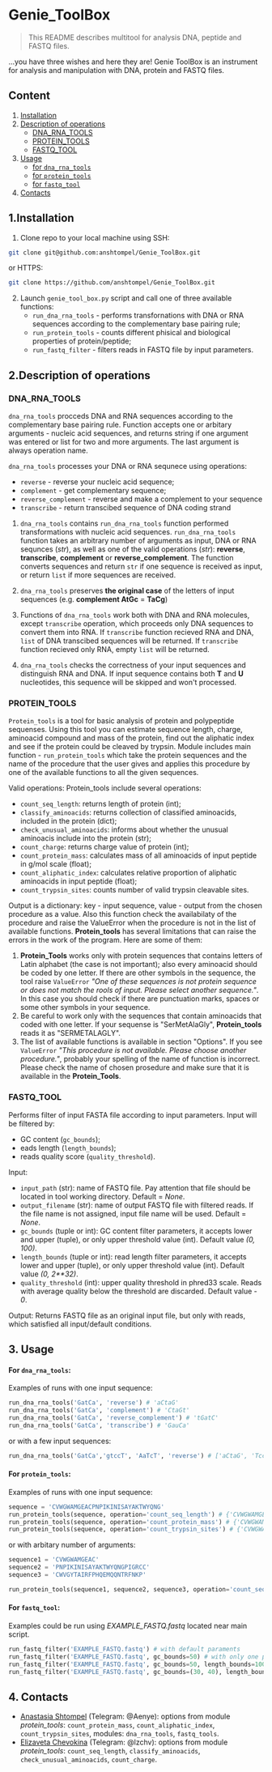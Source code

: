 # Genie_ToolBox
> This README describes multitool for analysis DNA, peptide and FASTQ files.

...you have three wishes and here they are!
Genie ToolBox is an instrument for analysis and manipulation with DNA, protein and FASTQ files.

## Content

1. [Installation](#installation)
2. [Description of operations](#description)
    * [DNA_RNA_TOOLS](#dnarnatools)
    * [PROTEIN_TOOLS](#proteintools)
    * [FASTQ_TOOL](#fastqtool)
3. [Usage](#usage)
    * [for `dna_rna_tools`](#dnarnatools_usage)
    * [for `protein_tools`](#proteintools_usage)
    * [for `fastq_tool`](#fastqtool_usage)
4. [Contacts](#contacts)

## 1.Installation <a name="installation"></a>

1. Clone repo to your local machine using SSH:
``` bash
git clone git@github.com:anshtompel/Genie_ToolBox.git
```
or HTTPS:
``` bash
git clone https://github.com/anshtompel/Genie_ToolBox.git
```

2. Launch `genie_tool_box.py` script and call one of three available functions:
   - `run_dna_rna_tools` - performs transfornations with DNA or RNA sequences according to the complementary base pairing rule;
   -  `run_protein_tools` - counts different phisical and biological properties of protein/peptide;
   -  `run_fastq_filter` - filters reads in FASTQ file by input parameters.

## 2.Description of operations <a name="description"></a>

### DNA_RNA_TOOLS <a name="dnarnatools"></a>
`dna_rna_tools` procceds DNA and RNA sequences according to the complementary base pairing rule.
    Function accepts one or arbitary arguments - nucleic acid sequences,
    and returns string if one argument was entered or list for two and more arguments.
    The last argument is always operation name.

`dna_rna_tools` processes your DNA or RNA sequnece using operations:
- `reverse` - reverse your nucleic acid sequence;
- `complement` - get complementary sequence;
- `reverse_complement` - reverse and make a complement to your sequence
- `transcribe` - return transcibed sequence of DNA coding strand

1. `dna_rna_tools` contains `run_dna_rna_tools` function performed transformations with nucleic acid sequences. `run_dna_rna_tools` function takes an arbitrary number of arguments as input, DNA or RNA sequnces (*str*), as well as one of the valid operations (*str*): **reverse**, **transcribe**, **complement** or **reverse_complement**. The function converts sequences and return `str` if one sequence is received as input, or return `list` if more sequences are received.

2. `dna_rna_tools` preserves **the original case** of the letters of input sequences (e.g. **complement AtGc** = **TaCg**)

3. Functions of `dna_rna_tools` work both with DNA and RNA molecules, except `transcribe` operation, which proceeds only DNA sequences to convert them into RNA.  If `transcribe` function recieved RNA and DNA, `list` of DNA transcibed sequences will be returned. If `transcribe` function recieved only RNA, empty `list` will be returned.

4. `dna_rna_tools` checks the correctness of your input sequences and distinguish RNA and DNA. If input sequence contains both **T** and **U** nucleotides, this sequence will be skipped and won't processed.

### PROTEIN_TOOLS <a name="proteintools"></a>

`Protein_tools` is a tool for basic analysis of protein and polypeptide sequenses. Using this tool you can estimate sequence length, charge, aminoacid compound and mass of the protein, find out the aliphatic index and see if the protein could be cleaved by trypsin. Module includes main function - `run_protein_tools` which take the protein sequences and the name of the procedure that the user gives and applies this procedure by one of the available functions to all the given sequences.

Valid operations:
Protein_tools include several operations:
- `count_seq_length`: returns length of protein (int);
- `classify_aminoacids`: returns collection of classified aminoacids, included in the protein (dict);
- `check_unusual_aminoacids`: informs about whether the unusual aminoacis include into the protein (str);
- `count_charge`: returns charge value of protein (int);
- `count_protein_mass`: calculates mass of all aminoacids of input peptide in g/mol scale (float);
- `count_aliphatic_index`: calculates relative proportion of aliphatic aminoacids in input peptide (float);
- `count_trypsin_sites`: counts number of valid trypsin cleavable sites.

Output is a dictionary: key - input sequence, value - output from the chosen procedure as a value.
Also this function check the availabilaty of the procedure and raise the ValueError when the procedure is not in the list of available functions.
**Protein_tools** has several limitations that can raise the errors in the work of the program. Here are some of them:
1. **Protein_Tools** works only with protein sequences that contains letters of Latin alphabet (the case is not important); also every aminoacid should be coded by one letter. If there are other symbols in the sequence, the tool raise `ValueError` *"One of these sequences is not protein sequence or does not match the rools of input. Please select another sequence."*. In this case you should check if there are punctuation marks, spaces or some other symbols in your sequence.
2. Be careful to work only with the sequences that contain aminoacids that coded with one letter. If your sequense is "SerMetAlaGly", **Protein_tools** reads it as "SERMETALAGLY".
3. The list of available functions is available in section "Options". If you see `ValueError` *"This procedure is not available. Please choose another procedure."*, probably your spelling of the name of function is incorrect. Please check the name of chosen prosedure and make sure that it is available in the **Protein_Tools**.

### FASTQ_TOOL <a name="fastqtool"></a>
Performs filter of input FASTA file according to input parameters.
Input will be filtered by:
- GC content (`gc_bounds`);
- eads length (`length_bounds`);
- reads quality score (`quality_threshold`).

Input:
- `input_path` (str): name of FASTQ file. Pay attention that file should be located in tool working directory. Default = *None*.
- `output_filename` (str): name of output FASTQ file with filtered reads. If the file name is not assigned, input file name will be used. Default = *None*.
- `gc_bounds` (tuple or int): GC content filter parameters, it accepts lower and upper (tuple), or only upper threshold value (int). Default value *(0, 100)*.
- `length_bounds` (tuple or int): read length filter parameters, it accepts lower and upper (tuple), or only upper threshold value (int). Default value *(0, 2**32)*.
- `quality_threshold` (int): upper quality threshold in phred33 scale. Reads with average quality below the threshold are discarded. Default value - *0*.

Output:
Returns FASTQ file as an original input file, but only with reads, which satisfied all input/default conditions.

## 3. Usage <a name="usage"></a>
#### For `dna_rna_tools`:

Examples of runs with one input sequence:
```python
run_dna_rna_tools('GatCa', 'reverse') # 'aCtaG'
run_dna_rna_tools('GatCa', 'complement') # 'CtaGt'
run_dna_rna_tools('GatCa', 'reverse_complement') # 'tGatC'
run_dna_rna_tools('GatCa', 'transcribe') # 'GauCa'
```
or with a few input sequences:

```python
run_dna_rna_tools('GatCa','gtccT', 'AaTcT', 'reverse') # ['aCtaG', 'Tcctg', 'TcTaA']
```

#### For `protein_tools`:

Examples of runs with one input sequence:
```python
sequence = 'CVWGWAMGEACPNPIKINISAYAKTWYQNG'
run_protein_tools(sequence, operation='count_seq_length') # {'CVWGWAMGEACPNPIKINISAYAKTWYQNG': 30}
run_protein_tools(sequence, operation='count_protein_mass') # {'CVWGWAMGEACPNPIKINISAYAKTWYQNG': 3354.9199999999987}
run_protein_tools(sequence, operation='count_trypsin_sites') # {'CVWGWAMGEACPNPIKINISAYAKTWYQNG': 2}
```

or with arbitary number of arguments:

```python
sequence1 = 'CVWGWAMGEAC'
sequence2 = 'PNPIKINISAYAKTWYQNGPIGRCC'
sequence3 = 'CWVGYTAIRFPHQEMQQNTRFNKP'

run_protein_tools(sequence1, sequence2, sequence3, operation='count_seq_length') # {'CVWGWAMGEAC': 11, 'PNPIKINISAYAKTWYQNGPIGRCC': 25, 'CWVGYTAIRFPHQEMQQNTRFNKP': 24}
```

#### For `fastq_tool`:
Examples could be run using *EXAMPLE_FASTQ.fastq* located near main script.

```python
run_fastq_filter('EXAMPLE_FASTQ.fastq') # with default paraments
run_fastq_filter('EXAMPLE_FASTQ.fastq', gc_bounds=50) # with only one paramenter, int as upper border
run_fastq_filter('EXAMPLE_FASTQ.fastq', gc_bounds=50, length_bounds=100, quality_threshold=30) # with all input paramenters, int as upper border
run_fastq_filter('EXAMPLE_FASTQ.fastq', gc_bounds=(30, 40), length_bounds=(60, 1000), quality_threshold=30) # with only one paramenter, tuple - lower and upper border
```

## 4. Contacts <a name="contacts"></a>

- [Anastasia Shtompel](https://github.com/anshtompel) (Telegram: @Aenye): options from module _protein_tools_: `count_protein_mass`, `count_aliphatic_index`, `count_trypsin_sites`, modules: `dna_rna_tools`, `fastq_tools`.
- [Elizaveta Chevokina](https://github.com/e-chevokina) (Telegram: @lzchv): options from module _protein_tools_: `count_seq_length`, `classify_aminoacids`, `check_unusual_aminoacids`, `count_charge`.

